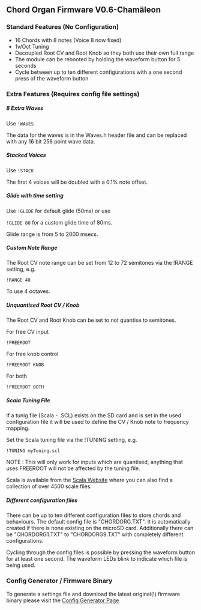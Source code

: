 ## Chord Organ Firmware V0.6-Chamäleon

### Standard Features (No Configuration)

* 16 Chords with 8 notes (Voice 8 now fixed)
* 1v/Oct Tuning
* Decoupled Root CV and Root Knob so they both use their own full range
* The module can be rebooted by holding the waveform button for 5 seconds
* Cycle between up to ten different configurations with a one second press of the waveform button

### Extra Features (Requires config file settings)

##### 8 Extra Waves

Use `!WAVES`

The data for the waves is in the Waves.h header file and can be replaced with any 16 bit 256 point wave data.

##### Stacked Voices

Use `!STACK`

The first 4 voices will be doubled with a 0.1% note offset.

##### Glide with time setting

Use `!GLIDE` for default glide (50ms) or use

`!GLIDE 80` for a custom glide time of 80ms.

Glide range is from 5 to 2000 msecs.

##### Custom Note Range

The Root CV note range can be set from 12 to 72 semitones via the !RANGE setting, e.g.

`!RANGE 48`

To use 4 octaves.

##### Unquantised Root CV / Knob

The Root CV and Root Knob can be set to not quantise to semitones.

For free CV input

`!FREEROOT`

For free knob control

`!FREEROOT KNOB`

For both

`!FREEROOT BOTH`

##### Scala Tuning File

If a tunig file (Scala - .SCL) exists on the SD card and is set in the used configuration file it will be used to define the CV / Knob note to frequency mapping.

Set the Scala tuning file via the !TUNING setting, e.g.

`!TUNING myTuning.scl`

NOTE : This will only work for inputs which are quantised, anything that uses FREEROOT will not be affected by the tuning file.

Scala is available from the [Scala Website](http://www.huygens-fokker.org/scala/) where you can also find a collection of over 4500 scale files.

##### Different configuration files

There can be up to ten different configuration files to store chords and behaviours. The default config file is "CHORDORG.TXT". It is automatically created if there is none existing on the microSD card. Additionally there can be "CHORDORG1.TXT" to "CHORDORG9.TXT" with completely different configurations.

Cycling through the config files is possible by pressing the waveform button for at least one second. The waveform LEDs blink to indicate which file is being used.

### Config Generator / Firmware Binary
To generate a settings file and download the latest original(!)
firmware binary please visit the [Config Generator Page](http://polyfather.com/chord_organ)

